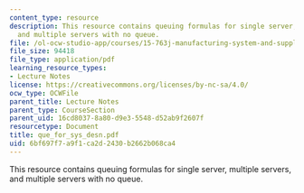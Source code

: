 ```yaml
---
content_type: resource
description: This resource contains queuing formulas for single server, multiple servers,
  and multiple servers with no queue.
file: /ol-ocw-studio-app/courses/15-763j-manufacturing-system-and-supply-chain-design-spring-2005/6bf697f7a9f1ca2d2430b2662b068ca4_que_for_sys_desn.pdf
file_size: 94418
file_type: application/pdf
learning_resource_types:
- Lecture Notes
license: https://creativecommons.org/licenses/by-nc-sa/4.0/
ocw_type: OCWFile
parent_title: Lecture Notes
parent_type: CourseSection
parent_uid: 16cd8037-8a80-d9e3-5548-d52ab9f2607f
resourcetype: Document
title: que_for_sys_desn.pdf
uid: 6bf697f7-a9f1-ca2d-2430-b2662b068ca4
---
```

This resource contains queuing formulas for single server, multiple servers, and multiple servers with no queue.